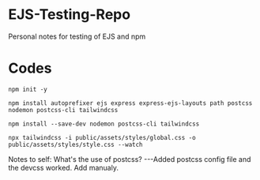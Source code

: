 # EJS-Testing-Repo

Personal notes for testing of EJS and npm

# Codes

```
npm init -y

npm install autoprefixer ejs express express-ejs-layouts path postcss nodemon postcss-cli tailwindcss

npm install --save-dev nodemon postcss-cli tailwindcss

npx tailwindcss -i public/assets/styles/global.css -o public/assets/styles/style.css --watch
```

Notes to self:
What's the use of postcss?
---Added postcss config file and the devcss worked. Add manualy.
